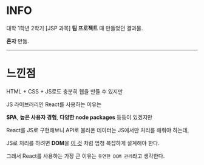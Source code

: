 # INFO

대학 1학년 2학기 [JSP 과목] **팀 프로젝트** 때 만들었던 결과물.

**혼자** 만듦.

---

# 느낀점

HTML + CSS + JS로도 충분히 웹을 만들 수 있지만 

JS 라이브러리인 React를 사용하는 이유는

**SPA**, **높은 사용자 경험**, **다양한 node packages** 등등이 있겠지만

React를 JS로 구현해보니 API로 불러온 데이터는 JS에서만 처리를 해줘야 하는데,

JS로 처리를 하려면 **DOM**을 [이 것](https://github.com/Kunune/JSP/blob/master/1-2%20JSP%20Project/assets/js/util.js#L8) 처럼 엄청 복잡하게 설계해야 한다.

그래서 React를 사용하는 가장 큰 이유는 `유연한 DOM 관리`라고 생각한다.
